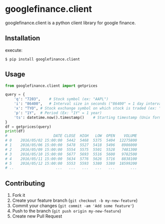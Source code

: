# googlefinance.client

googlefinance.client is a python client library for google finance.

## Installation

execute:

    $ pip install googlefinance.client

## Usage

```python
from googlefinance.client import getprices

query = {
	'q': "7203",	# Stock symbol (ex: "AAPL")
	'i': "86400",	# Interval size in seconds ("86400" = 1 day intervals)
	'x': "TYO",	# Stock exchange symbol on which stock is traded (ex: "NASD")
	'p': "1Y",	# Period (Ex: "1Y" = 1 year)
	'ts': datetime.now().timestamp()	# Starting timestamp (Unix format). If blank, it uses today.
}
df = getprices(query)
print(df)
#                     DATE CLOSE  HIGH   LOW  OPEN    VOLUME
# 0    2016/05/02 15:00:00  5442  5468  5375  5404  12275800
# 1    2016/05/06 15:00:00  5478  5527  5418  5496   8986000
# 2    2016/05/09 15:00:00  5554  5575  5501  5528   7481300
# 3    2016/05/10 15:00:00  5677  5693  5516  5600   9782500
# 4    2016/05/11 15:00:00  5634  5776  5626  5716   8838100
# 5    2016/05/12 15:00:00  5553  5593  5380  5380  18599200
# ..                   ...   ...   ...   ...   ...       ...
```

## Contributing

1. Fork it
2. Create your feature branch (`git checkout -b my-new-feature`)
3. Commit your changes (`git commit -am 'Add some feature'`)
4. Push to the branch (`git push origin my-new-feature`)
5. Create new Pull Request